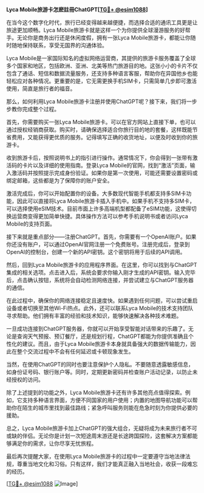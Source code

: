 **Lyca Mobile旅游卡怎麽註冊ChatGPT[[TG💪+ @esim1088](https://t.me/s/esim1088)]**

在当今这个数字化时代，旅行已经变得越来越便捷，而选择合适的通讯工具更是让旅途更加顺畅。Lyca Mobile旅游卡就是这样一个为你提供全球漫游服务的好帮手。无论你是商务出行还是休闲度假，拥有一张Lyca Mobile旅游卡，都能让你随时随地保持联系，享受无国界的沟通体验。

Lyca Mobile是一家国际知名的虚拟网络运营商，其提供的旅游卡服务覆盖了全球多个国家和地区，包括欧洲、亚洲、北美等热门旅游目的地。这张小小的卡片不仅包含了通话、短信和数据流量服务，还支持多种语言客服，帮助你在异国他乡也能轻松应对各种情况。更重要的是，它无需更换手机SIM卡，只需简单几步即可激活使用，简直是旅行者的福音。

那么，如何利用Lyca Mobile旅游卡注册并使用ChatGPT呢？接下来，我们将一步步教你完成整个过程。

首先，你需要购买一张Lyca Mobile旅游卡。可以在官方网站上直接下单，也可以通过授权经销商获取。购买时，请确保选择适合你旅行目的地的套餐，这样既能节省费用，又能获得更优质的服务。记得填写正确的收货地址，以便及时收到你的旅游卡。

收到旅游卡后，按照说明书上的指引进行操作。通常情况下，你会得到一张带有激活码的卡片以及详细的使用指南。登录Lyca Mobile的官网，找到“激活”页面，输入激活码并按照提示完成身份验证。如果你是第一次使用，可能还需要设置密码或绑定邮箱，这些都是为了保障你的账户安全。

激活完成后，你可以开始配置你的设备。大多数现代智能手机都支持多SIM卡功能，因此可以直接将Lyca Mobile旅游卡插入手机中。如果手机不支持多SIM卡，可以选择使用eSIM技术。目前市面上许多高端机型都配备了eSIM功能，这使得切换运营商变得更加简单快捷。具体操作方法可以参考手机说明书或者访问Lyca Mobile的支持页面。

接下来就是重点部分——注册ChatGPT。首先，你需要有一个OpenAI账户。如果你还没有账户，可以通过OpenAI官网注册一个免费账号。注册完成后，登录到OpenAI的控制台，创建一个新的API密钥。这个密钥将用于后续的API调用。

然后，回到Lyca Mobile旅游卡的应用程序界面。在这里，你可以找到与ChatGPT集成的相关选项。点击进入后，系统会要求你输入刚才生成的API密钥。输入完毕后，点击确认按钮，系统将会自动检测网络连接，并尝试建立与ChatGPT服务器的通信。

在此过程中，确保你的网络连接稳定且速度快。如果遇到任何问题，可以尝试重启设备或者切换至其他Wi-Fi热点。此外，还可以联系Lyca Mobile的技术支持团队寻求帮助。他们拥有丰富的经验和技术知识，能够快速解决各种技术难题。

一旦成功连接到ChatGPT服务器，你就可以开始享受智能对话带来的乐趣了。无论是查询天气预报、预订餐厅，还是规划行程，ChatGPT都能为你提供准确且个性化的建议。而且，由于Lyca Mobile旅游卡本身就具备强大的数据传输能力，因此在整个交流过程中不会有任何延迟或卡顿现象发生。

当然，在使用ChatGPT的同时也要注意保护个人隐私。不要随意透露敏感信息，如身份证号码、银行账户等。同时，定期更新密码并检查账户活动记录，以防止未经授权的访问。

除了上述提到的功能之外，Lyca Mobile旅游卡还有许多其他亮点值得探索。例如，它支持多种语言界面，方便不同国家的用户使用；内置的地图导航功能可以帮助你在陌生的城市里找到最佳路线；紧急呼叫服务则能在危急时刻为你提供必要的援助。

总之，Lyca Mobile旅游卡加上ChatGPT的强大组合，无疑将成为未来旅行者不可或缺的伴侣。无论你是计划一次短途周末游还是长途跨国探险，这套解决方案都能够满足你的需求，让你尽享无忧旅程。

最后再次提醒大家，在使用Lyca Mobile旅游卡的过程中一定要遵守当地法律法规，尊重当地文化和习俗。只有这样，我们才能真正融入当地社会，收获一段难忘的经历。

[[TG💪+ @esim1088](https://t.me/s/esim1088) ![Image](https://i.postimg.cc/4NQfJmqS/Snipaste-2025-05-13-00-14-12.png)]